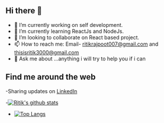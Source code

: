## Hi there 👋


- 🔭 I’m currently working on self development.
- 🌱 I’m currently learning ReactJs and NodeJs.
- 👯 I’m looking to collaborate on React based project.
- 📫 How to reach me: Email- ritikrajpoot007@gmail.com and thisisritik3000@gmail.com
- 💬 Ask me about ...anything i will try to help you if i can  


## Find me around the web
-Sharing updates on <a href ="https://www.linkedin.com/in/ritik-rajpoot/">LinkedIn</a> 



-[![Ritik's github stats](https://github-readme-stats.vercel.app/api?username=rits008)](https://github.com/rits008/github-readme-stats)

- [![Top Langs](https://github-readme-stats.vercel.app/api/top-langs/?username=rits008&layout=compact)](https://github.com/rits008/github-readme-stats)


